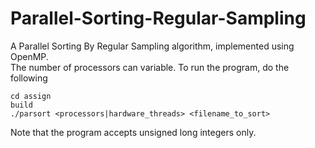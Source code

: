 # Parallel-Sorting-Regular-Sampling

A Parallel Sorting By Regular Sampling algorithm, implemented using OpenMP. <br>
The number of processors can variable.
To run the program, do the following

```
cd assign
build
./parsort <processors|hardware_threads> <filename_to_sort>
```

Note that the program accepts unsigned long integers only. 
